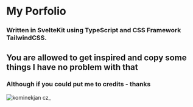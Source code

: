 # My Porfolio

### Written in SvelteKit using TypeScript and CSS Framework TailwindCSS.

## You are allowed to get inspired and copy some things I have no problem with that

### Although if you could put me to credits - thanks

![kominekjan cz_](https://user-images.githubusercontent.com/74021016/204525255-2fb27ad3-9020-4973-95b5-df3418d0682a.png)
